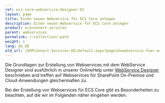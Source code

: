 ```yaml
---
ref: ecs-core-webservice-designer-01
layout: page
title: Einen neuen Webservice für ECS Core anlegen
description: Einen neuen Webservice für ECS Core anlegen
product: erpconnect-services
parent: webservices
permalink: /:collection/:path
weight: 1
lang: de_DE
old_url: /ERPConnect-Services-DE/default.aspx?pageid=webservice-fuer-ecscore-anlegen
---
```


Die Grundlagen zur Erstellung von Webservices mit dem WebService Designer sind ausführlich in unserer OnlineHelp unter [WebService Designer](../../ecs-de/webservice-designer) beschrieben and treffen auf Webservices für SharePoint On-Premise und Cloud-Anwendungen gleichermaßen zu.  

Bei der Erstellung von Webservices für ECS Core gibt es Besonderheiten zu beachten, auf die wir im Folgenden näher eingehen werden.
